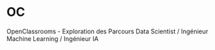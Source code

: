 # OC
OpenClassrooms - Exploration des Parcours Data Scientist / Ingénieur Machine Learning / Ingénieur IA
